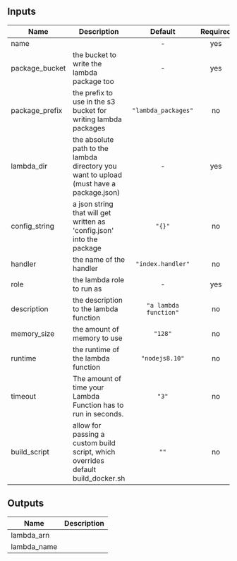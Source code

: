 
## Inputs

| Name | Description | Default | Required |
|------|-------------|:-----:|:-----:|
| name |  | - | yes |
| package_bucket | the bucket to write the lambda package too | - | yes |
| package_prefix | the prefix to use in the s3 bucket for writing lambda packages | `"lambda_packages"` | no |
| lambda_dir | the absolute path to the lambda directory you want to upload (must have a package.json) | - | yes |
| config_string | a json string that will get written as 'config.json' into the package | `"{}"` | no |
| handler | the name of the handler | `"index.handler"` | no |
| role | the lambda role to run as | - | yes |
| description | the description to the lambda function | `"a lambda function"` | no |
| memory_size | the amount of memory to use | `"128"` | no |
| runtime | the runtime of the lambda function | `"nodejs8.10"` | no |
| timeout | The amount of time your Lambda Function has to run in seconds. | `"3"` | no |
| build_script | allow for passing a custom build script, which overrides default build_docker.sh | `""` | no |

## Outputs

| Name | Description |
|------|-------------|
| lambda_arn |  |
| lambda_name |  |

